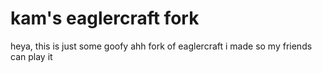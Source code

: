 # kam's eaglercraft fork
heya, this is just some goofy ahh fork of eaglercraft i made so my friends can play it
